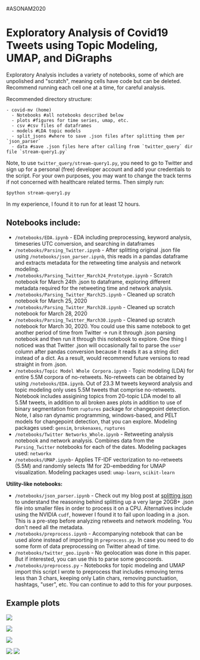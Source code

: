 
#ASONAM2020

<h1>Exploratory Analysis of Covid19 Tweets using Topic Modeling, UMAP, and DiGraphs</h1>

Exploratory Analysis includes a variety of notebooks, some of which are unpolished and "scratch", meaning cells have code but can be deleted. Recommend running each cell one at a time, for careful analysis.

Recommended directory structure:

    - covid-mv (home)
      - Notebooks #all notebooks described below
      - plots #figures for time series, umap, etc.
      - csv #csv files of dataframes
      - models #LDA topic models
      - split_jsons #where to save .json files after splitting them per `json_parser`
      - data #save .json files here after calling from `twitter_query` dir file `stream-query1.py`

Note, to use `twitter_query/stream-query1.py`, you need to go to Twitter and sign up for a personal (free) developer account and add your credentials to the script. For your own purposes, you may want to change the track terms if not concerned with healthcare related terms. Then simply run:

    $python stream-query1.py

In my experience, I found it to run for at least 12 hours.

<h2>Notebooks include:</h2>


- `/notebooks/EDA.ipynb` - EDA including preprocessing, keyword analysis, timeseries UTC conversion, and searching in dataframes
- `/notebooks/Parsing_Twitter.ipynb` - After splitting original .json file using `/notebooks/json_parser.ipynb`, this reads in a pandas dataframe and extracts metadata for the retweeting time analysis and network modeling.
- `/notebooks/Parsing_Twitter_March24_Prototype.ipynb` - Scratch notebook for March 24th .json to dataframe, exploring different metadata required for the retweeting time and network analysis.
- `/notebooks/Parsing_Twitter_March25.ipynb` - Cleaned up scratch notebook for March 25, 2020
- `/notebooks/Parsing_Twitter_March28.ipynb` - Cleaned up scratch notebook for March 28, 2020
- `/notebooks/Parsing_Twitter_March30.ipynb` - Cleaned up scratch notebook for March 30, 2020. You could use this same notebook to get another period of time from Twitter -> run it through .json parsing notebook and then run it through this notebook to explore. One thing I noticed was that Twitter .json will occasionally fail to parse the `user` column after pandas conversion because it reads it as a string dict instead of a dict. As a result, would recommend future versions to read straight in from .json.
- `/notebooks/Topic Model Whole Corpora.ipynb` - Topic modeling (LDA) for entire 5.5M corpora of no-retweets. No-retweets can be obtained by using `/notebooks/EDA.ipynb`. Out of 23.3 M tweets keyword analysis and topic modeling only uses 5.5M tweets that comprise no-retweets. Notebook includes assigining topics from 20-topic LDA model to all 5.5M tweets, in addition to all broken axes plots in addition to use of binary segmentation from `ruptures` package for changepoint detection. Note, I also ran dynamic programming, windows-based, and PELT models for changepoint detection, that you can explore. Modeling packages used: `gensim`, `brokenaxes`, `ruptures`
- `/notebooks/Twitter Networks_Whole.ipynb` - Retweeting analysis notebook and network analysis. Combines data from the `Parsing_Twitter` notebooks for each of the dates. Modeling packages used: `networkx`
- `/notebooks/UMAP.ipynb`- Applies TF-IDF vectorization to no-retweets (5.5M) and randomly selects 1M for 2D-embedding for UMAP visualization. Modeling packages used: `umap-learn`, `scikit-learn`

<b>Utility-like notebooks:</b>
- `/notebooks/json_parser.ipynb` - Check out my blog post at <a href="https://nudratic.ghost.io/2020/03/31/bash-versus-pandas-to-split-json/">splitting json</a> to understand the reasoning behind splitting up a very large 20GB+ .json file into smaller files in order to process it on a CPU. Alternatives include using the NVIDIA `cudf`, however I found it to fail upon loading in a .json. This is a pre-step before analyzing retweets and network modeling. You don't need all the metadata.
- `/notebooks/preprocess.ipynb` - Accompanying notebook that can be used alone instead of importing in  `preprocess.py`. In case you need to do some form of data preprocessing on Twitter ahead of time.
- `/notebooks/twitter_geo.ipynb` - No geolocation was done in this paper.
   But if interested, you can use this to parse some geocoords.
- `/notebooks/preprocess.py` - Notebooks for topic modeling and UMAP import this script I wrote to preprocess that includes removing terms less than 3 chars, keeping only Latin chars, removing punctuation, hashtags, "user", etc. You can continue to add to this for your purposes.

<h2>Example plots</h2>
<img src=./misc/umap.png></img>

<img src=./misc/topics.png></img>

<img src=./misc/network.png></img>

<img src=./misc/wh.png></img>
<img src=./misc/changepoint.png></img>
